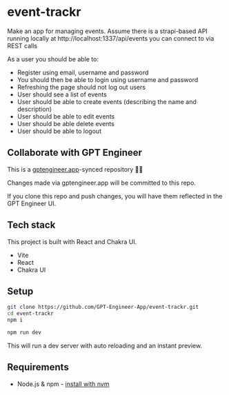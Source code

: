 # event-trackr

Make an app for managing events. Assume there is a strapi-based API running locally at http://localhost:1337/api/events you can connect to via REST calls

As a user you should be able to: 
- Register using email, username and password
- You should then be able to login using username and password
- Refreshing the page should not log out users
- User should see a list of events
- User should be able to create events (describing the name and description)
- User should be able to edit events
- User should be able delete events
- User should be able to logout

## Collaborate with GPT Engineer

This is a [gptengineer.app](https://gptengineer.app)-synced repository 🌟🤖

Changes made via gptengineer.app will be committed to this repo.

If you clone this repo and push changes, you will have them reflected in the GPT Engineer UI.

## Tech stack

This project is built with React and Chakra UI.

- Vite
- React
- Chakra UI

## Setup

```sh
git clone https://github.com/GPT-Engineer-App/event-trackr.git
cd event-trackr
npm i
```

```sh
npm run dev
```

This will run a dev server with auto reloading and an instant preview.

## Requirements

- Node.js & npm - [install with nvm](https://github.com/nvm-sh/nvm#installing-and-updating)
